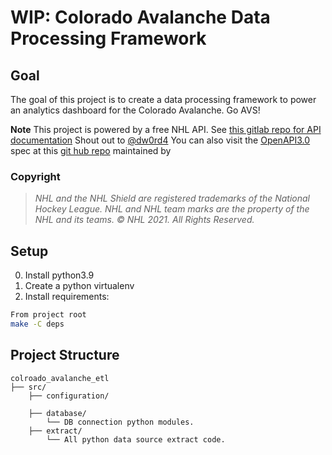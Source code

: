 # WIP: Colorado Avalanche Data Processing Framework


## Goal
The goal of this project is to create a data processing framework to power
an analytics dashboard for the Colorado Avalanche. Go AVS!


**Note** This project is powered by a free NHL API. See [this gitlab repo for API documentation](https://gitlab.com/dword4/nhlapi) Shout out to [@dw0rd4](https://twitter.com/dw0rd4)
You can also visit the [OpenAPI3.0](https://swagger.io/docs/specification/about/) spec at this [git hub repo](https://github.com/erunion/sport-api-specifications/tree/master/nhl) maintained by

### Copyright
 > *NHL and the NHL Shield are registered trademarks of the National Hockey League. NHL and NHL team marks are the property of the NHL and its teams. © NHL 2021. All Rights Reserved.*

## Setup

0. Install python3.9
1. Create a python virtualenv
2. Install requirements:

```sh
From project root
make -C deps 
```

## Project Structure

```
colroado_avalanche_etl
├── src/
    ├── configuration/  

    ├── database/
        └── DB connection python modules.
    ├── extract/
        └── All python data source extract code.
             
``` 
